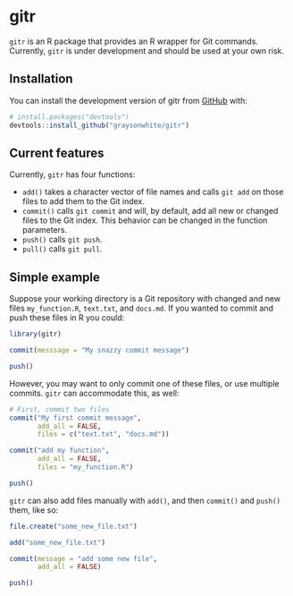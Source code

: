 
# gitr

<!-- badges: start -->
<!-- badges: end -->

`gitr` is an R package that provides an R wrapper for Git commands.
Currently, `gitr` is under development and should be used at your own
risk.

## Installation

You can install the development version of gitr from
[GitHub](https://github.com/) with:

``` r
# install.packages("devtools")
devtools::install_github("graysonwhite/gitr")
```

## Current features

Currently, `gitr` has four functions:  
- `add()` takes a character vector of file names and calls `git add` on
those files to add them to the Git index.  
- `commit()` calls `git commit` and will, by default, add all new or
changed files to the Git index. This behavior can be changed in the
function parameters.  
- `push()` calls `git push`.  
- `pull()` calls `git pull`.

## Simple example

Suppose your working directory is a Git repository with changed and new
files `my_function.R`, `text.txt`, and `docs.md`. If you wanted to
commit and push these files in R you could:

``` r
library(gitr)

commit(messsage = "My snazzy commit message")

push()
```

However, you may want to only commit one of these files, or use multiple
commits. `gitr` can accommodate this, as well:

``` r
# First, commit two files
commit("My first commit message",
       add_all = FALSE,
       files = c("text.txt", "docs.md"))

commit("add my function",
       add_all = FALSE,
       files = "my_function.R")

push()
```

`gitr` can also add files manually with `add()`, and then `commit()` and
`push()` them, like so:

``` r
file.create("some_new_file.txt")

add("some_new_file.txt")

commit(message = "add some new file",
       add_all = FALSE)

push()
```
